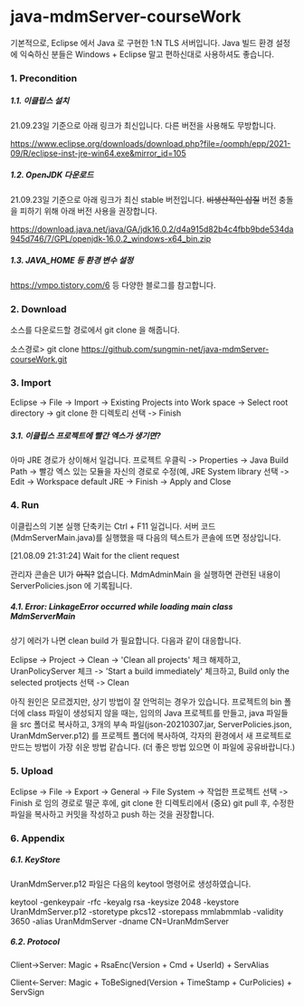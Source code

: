 # java-mdmServer-courseWork

기본적으로, Eclipse 에서 Java 로 구현한 1:N TLS 서버입니다. Java 빌드 환경 설정에 익숙하신 분들은 Windows + Eclipse 말고 편하신대로 사용하셔도 좋습니다.


### 1. Precondition

##### 1.1. 이클립스 설치

21.09.23일 기준으로 아래 링크가 최신입니다. 다른 버전을 사용해도 무방합니다.

https://www.eclipse.org/downloads/download.php?file=/oomph/epp/2021-09/R/eclipse-inst-jre-win64.exe&mirror_id=105

##### 1.2. OpenJDK 다운로드

21.09.23일 기준으로 아래 링크가 최신 stable 버전입니다. ~~비생산적인 삽질~~ 버전 충돌을 피하기 위해 아래 버전 사용을 권장합니다.

https://download.java.net/java/GA/jdk16.0.2/d4a915d82b4c4fbb9bde534da945d746/7/GPL/openjdk-16.0.2_windows-x64_bin.zip

##### 1.3. JAVA_HOME 등 환경 변수 설정

https://vmpo.tistory.com/6 등 다양한 블로그를 참고합니다.



### 2. Download

소스를 다운로드할 경로에서 git clone 을 해줍니다.

소스경로> git clone https://github.com/sungmin-net/java-mdmServer-courseWork.git



### 3. Import

Eclipse -> File -> Import -> Existing Projects into Work space -> Select root directory -> git clone 한 디렉토리 선택 -> Finish

##### 3.1. 이클립스 프로젝트에 빨간 엑스가 생기면?

아마 JRE 경로가 상이해서 일겁니다. 프로젝트 우클릭 -> Properties -> Java Build Path -> 빨강 엑스 있는 모듈을 자신의 경로로 수정(예, JRE System library 선택 -> Edit -> Workspace default JRE -> Finish -> Apply and Close



### 4. Run

이클립스의 기본 실행 단축키는 Ctrl + F11 일겁니다. 서버 코드(MdmServerMain.java)를 실행했을 때 다음의 텍스트가 콘솔에 뜨면 정상입니다.

[21.08.09 21:31:24] Wait for the client request

관리자 콘솔은 UI가 ~~아직?~~ 없습니다. MdmAdminMain 을 실행하면 관련된 내용이 ServerPolicies.json 에 기록됩니다.

##### 4.1. Error: LinkageError occurred while loading main class MdmServerMain

상기 에러가 나면 clean build 가 필요합니다. 다음과 같이 대응합니다.

Eclipse -> Project -> Clean -> 'Clean all projects' 체크 해제하고, UranPolicyServer 체크 -> 'Start a build immediately' 체크하고, Build only the selected protjects 선택 -> Clean

아직 원인은 모르겠지만, 상기 방법이 잘 안먹히는 경우가 있습니다. 프로젝트의 bin 폴더에 class 파일이 생성되지 않을 때는, 임의의 Java 프로젝트를 만들고, java 파일들을 src 폴더로 복사하고, 3개의 부속 파일(json-20210307.jar, ServerPolicies.json, UranMdmServer.p12) 를 프로젝트 폴더에 복사하여, 각자의 환경에서 새 프로젝트로 만드는 방법이 가장 쉬운 방법 같습니다. (더 좋은 방법 있으면 이 파일에 공유바랍니다.)



### 5. Upload

Eclipse -> File -> Export -> General -> File System -> 작업한 프로젝트 선택 -> Finish 로 임의 경로로 떨군 후에, git clone 한 디렉토리에서 (중요) git pull 후, 수정한 파일을 복사하고 커밋을 작성하고 push 하는 것을 권장합니다. 



### 6. Appendix

##### 6.1. KeyStore

UranMdmServer.p12 파일은 다음의 keytool 명령어로 생성하였습니다.

keytool -genkeypair -rfc -keyalg rsa -keysize 2048 -keystore UranMdmServer.p12 -storetype pkcs12 -storepass mmlabmmlab -validity 3650 -alias UranMdmServer -dname CN=UranMdmServer

##### 6.2. Protocol

Client→Server: Magic + RsaEnc(Version + Cmd + UserId) + ServAlias

Client←Server: Magic + ToBeSigned(Version + TimeStamp + CurPolicies) + ServSign
